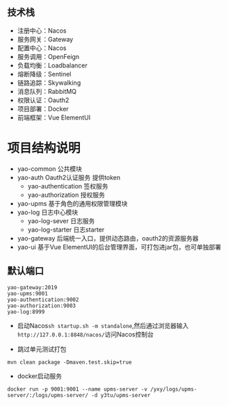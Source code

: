 ## 技术栈
- 注册中心：Nacos
- 服务网关：Gateway
- 配置中心：Nacos
- 服务调用：OpenFeign
- 负载均衡：Loadbalancer
- 熔断降级：Sentinel
- 链路追踪：Skywalking
- 消息队列：RabbitMQ
- 权限认证：Oauth2
- 项目部署：Docker
- 前端框架：Vue ElementUI

# 项目结构说明
- yao-common 公共模块
- yao-auth  Oauth2认证服务 提供token
  - yao-authentication 签权服务
  - yao-authorization 授权服务
- yao-upms 基于角色的通用权限管理模块
- yao-log 日志中心模块
  - yao-log-sever 日志服务
  - yao-log-starter 日志starter
- yao-gateway 后端统一入口，提供动态路由，oauth2的资源服务器
- yao-ui 基于Vue ElementUI的后台管理界面，可打包进jar包，也可单独部署

## 默认端口
```
yao-gateway:2019
yao-upms:9001
yao-authentication:9002
yao-authorization:9003
yao-log:8999
```

* 启动Nacos`sh startup.sh -m standalone`,然后通过浏览器输入`http://127.0.0.1:8848/nacos/`访问Nacos控制台


* 跳过单元测试打包
```
mvn clean package -Dmaven.test.skip=true

```

* docker启动服务
```
docker run -p 9001:9001 --name upms-server -v /yxy/logs/upms-server/:/logs/upms-server/ -d y3tu/upms-server
